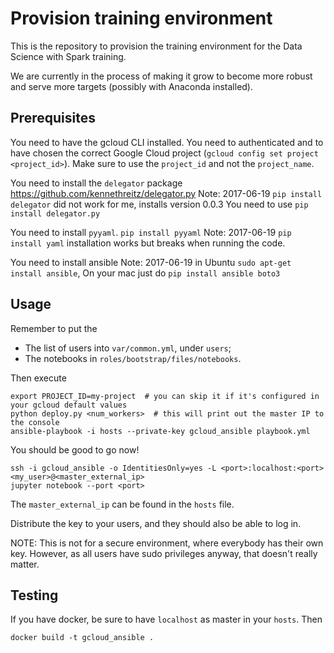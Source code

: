 # Provision training environment

This is the repository to provision the training environment for the Data Science with Spark
training.

We are currently in the process of making it grow to become more robust and serve more targets
(possibly with Anaconda installed).

## Prerequisites

You need to have the gcloud CLI installed. You need to authenticated and to have chosen the correct
Google Cloud project (`gcloud config set project <project_id>`). Make sure to use the `project_id` and not the `project_name`.

You need to install the `delegator` package https://github.com/kennethreitz/delegator.py
Note: 2017-06-19 `pip install delegator` did not work for me, installs version 0.0.3 You need to use `pip install delegator.py`

You need to install `pyyaml`. `pip install pyyaml`
Note: 2017-06-19 `pip install yaml` installation works but breaks when running the code.

You need to install ansible
Note: 2017-06-19 in Ubuntu `sudo apt-get install ansible`, On your mac just do `pip install ansible boto3`

## Usage

Remember to put the

- The list of users into `var/common.yml`, under `users`;
- The notebooks in `roles/bootstrap/files/notebooks`.

Then execute

```
export PROJECT_ID=my-project  # you can skip it if it's configured in your gcloud default values
python deploy.py <num_workers>  # this will print out the master IP to the console
ansible-playbook -i hosts --private-key gcloud_ansible playbook.yml
```

You should be good to go now!

```
ssh -i gcloud_ansible -o IdentitiesOnly=yes -L <port>:localhost:<port> <my_user>@<master_external_ip>
jupyter notebook --port <port>
```

The `master_external_ip` can be found in the `hosts` file.

Distribute the key to your users, and they should also be able to log in.



NOTE: This is not for a secure environment, where everybody has their own key. However, as all users
have sudo privileges anyway, that doesn't really matter.


## Testing

If you have docker, be sure to have `localhost` as master in your `hosts`. Then

```
docker build -t gcloud_ansible .
```
